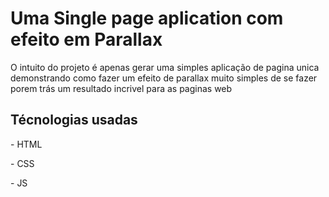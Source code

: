 <h1> Uma Single page aplication com efeito em Parallax </h1>


<p> O intuito do projeto é apenas gerar uma simples aplicação de pagina unica demonstrando como fazer um efeito de parallax
  muito simples de se fazer porem trás um resultado incrivel para as paginas web </p>
  
  
  <h2> Técnologias usadas </h2>
  
  <p> - HTML </p>
  <p> - CSS </p>
  <p> - JS </P>
